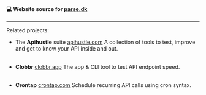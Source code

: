#### 💻 Website source for [parse.dk](https://parse.dk)

--------

Related projects:

- The **Apihustle** suite
[apihustle.com](https://apihustle.com)
A collection of tools to test, improve and get to know your API inside and out. <br/><br/>


- **Clobbr**
[clobbr.app](https://clobbr.app)
The app & CLI tool to test API endpoint speed. <br/><br/>

- **Crontap**
[crontap.com](https://crontap.com)
Schedule recurring API calls using cron syntax.
